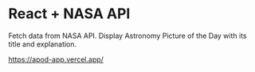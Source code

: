 # React + NASA API

Fetch data from NASA API. Display Astronomy Picture of the Day with its title and explanation.

https://apod-app.vercel.app/ 